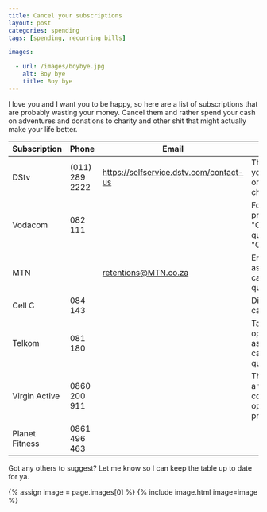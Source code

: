 ```yaml
---
title: Cancel your subscriptions
layout: post
categories: spending
tags: [spending, recurring bills]

images:

  - url: /images/boybye.jpg
    alt: Boy bye
    title: Boy bye
---
```

I love you and I want you to be happy, so here are a list of subscriptions that are probably wasting your money. Cancel them and rather spend your cash on adventures and donations to charity and other shit that might actually make your life better.

| Subscription | Phone | Email | Notes |
|----------------|----------------|-------|-------|
| DStv | (011) 289 2222 | https://selfservice.dstv.com/contact-us | Think they let you cancel online? Ha! No chance. |
| Vodacom | 082 111 |  | Follow the prompts for "Contract queries", then "Cancellations" |
| MTN |  | retentions@MTN.co.za | Email them and ask for a cancellations quote |
| Cell C | 084 143 |  | Dial "2" for cancellations |
| Telkom | 081 180 |  | Talk to the operator and ask for a cancellation quote |
| Virgin Active | 0860 200 911 |  | They also have a temporary contract freeze option if you prefer |
| Planet Fitness | 0861 496 463 |  |  |

Got any others to suggest? Let me know so I can keep the table up to date for ya.

{% assign image = page.images[0] %}
{% include image.html image=image %}

